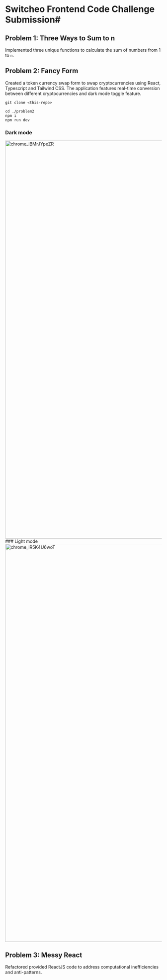 # Switcheo Frontend Code Challenge Submission#

## Problem 1: Three Ways to Sum to n

Implemented three unique functions to calculate the sum of numbers from 1 to `n`.

## Problem 2: Fancy Form

Created a token currency swap form to swap cryptocurrencies using React, Typescript and Tailwind CSS. The application features real-time conversion between different cryptocurrencies and dark mode toggle feature.

```
git clone <this-repo>

cd ./problem2
npm i
npm run dev
```

### Dark mode
<img width="1280" alt="chrome_iBMrJYpeZR" src="https://github.com/brandonngjh/switcheo-code-challenge/assets/97477601/93dbc254-f1e8-480d-ba3c-0f4b393c6470">
### Light mode
<img width="1280" alt="chrome_lR5K4U6woT" src="https://github.com/brandonngjh/switcheo-code-challenge/assets/97477601/f6b4bc08-e85a-4c08-9398-8204553cd4eb">

## Problem 3: Messy React

Refactored provided ReactJS code to address computational inefficiencies and anti-patterns.
